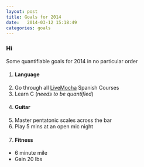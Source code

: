 ```yaml
---
layout: post
title: Goals for 2014
date:   2014-03-12 15:18:49
categories: goals
---
```


### Hi

Some quantifiable goals for 2014 in no particular order

1. #### Language
  1. Go through all [LiveMocha][1] Spanish Courses
  1. Learn C (_needs to be quantified_)
1. #### Guitar
  1. Master pentatonic scales across the bar
  1. Play 5 mins at an open mic night
1. #### Fitness
  - 6 minute mile
  - Gain 20 lbs

[1]: https://livemocha.com